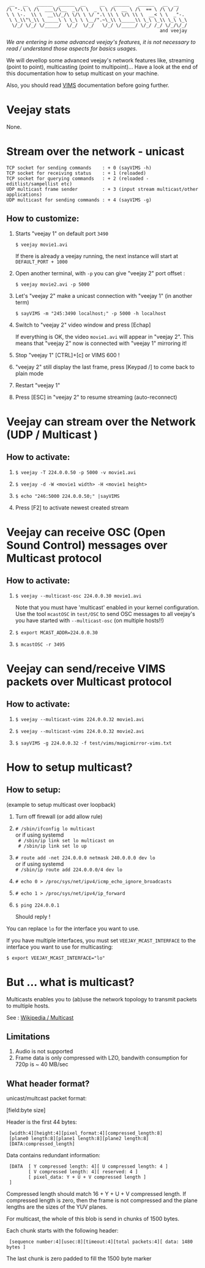 
     __   __   ______  ______  __     __   ______   ______   __  __
    /\ "-.\ \ /\  ___\/\__  _\/\ \  _ \ \ /\  __ \ /\  == \ /\ \/ /
    \ \ \-.  \\ \  __\\/_/\ \/\ \ \/ ".\ \\ \ \/\ \\ \  __< \ \  _"-.
     \ \_\\"\_\\ \_____\ \ \_\ \ \__/".~\_\\ \_____\\ \_\ \_\\ \_\ \_\
      \/_/ \/_/ \/_____/  \/_/  \/_/   \/_/ \/_____/ \/_/ /_/ \/_/\/_/
                                                            and veejay

_We are entering in some advanced veejay's features, it is not necessary to read / understand those aspects for basics usages._

We will devellop some advanced veejay's network features like, streaming (point to point), multicasting (point to multipoint)...
Have a look at the end of this documentation how to setup multicast on your machine.

Also, you should read [VIMS](./VIMS.md) documentation before going further.

# Veejay stats

None.

# Stream over the network - unicast

    TCP socket for sending commands    : + 0 (sayVIMS -h)
    TCP socket for receiving status    : + 1 (reloaded)
    TCP socket for querying commands   : + 2 (reloaded - editlist/sampellist etc)
    UDP multicast frame sender         : + 3 (input stream multicast/other applications)
    UDP multicast for sending commands : + 4 (sayVIMS -g)

## How to customize:

1. Starts "veejay 1" on default port `3490`

    `$ veejay movie1.avi`

    If there is already a veejay running, the next instance will start at `DEFAULT_PORT + 1000`

2. Open another terminal, with `-p` you can give "veejay 2" port offset :

    `$ veejay movie2.avi -p 5000`

3. Let's "veejay 2" make a unicast connection with "veejay 1" (in another term)

    `$ sayVIMS -m "245:3490 localhost;" -p 5000 -h localhost`

4. Switch to "veejay 2" video window and press [Echap]

    If everything is OK, the video `movie1.avi` will appear in "veejay 2". This
    means that "veejay 2" now is connected with "veejay 1" mirroring it!

5. Stop "veejay 1" [CTRL]+[c] or VIMS 600 !

6. "veejay 2" still display the last frame, press [Keypad /] to come back to plain mode

7. Restart "veejay 1"

8. Press [ESC] in "veejay 2" to resume streaming (auto-reconnect)

# Veejay can stream over the Network (UDP / Multicast )

## How to activate:

1. `$ veejay -T 224.0.0.50 -p 5000 -v movie1.avi`
2. `$ veejay -d -W <movie1 width> -H <movie1 height>`

3. `$ echo "246:5000 224.0.0.50;" |sayVIMS`

4. Press [F2] to activate newest created stream

# Veejay can receive OSC (Open Sound Control) messages over Multicast protocol

## How to activate:

1. `$ veejay --multicast-osc 224.0.0.30 movie1.avi`

    Note that you must have 'multicast' enabled in your kernel configuration.
Use the tool `mcastOSC` in `test/OSC` to send OSC messages to all
veejay's you have started with `--multicast-osc` (on multiple hosts!!)

2. `$ export MCAST_ADDR=224.0.0.30`
4. `$ mcastOSC -r 3495`

# Veejay can send/receive VIMS packets over Multicast protocol

## How to activate:

1. `$ veejay --multicast-vims 224.0.0.32 movie1.avi`
2. `$ veejay --multicast-vims 224.0.0.32 movie2.avi`

3. `$ sayVIMS -g 224.0.0.32 -f test/vims/magicmirror-vims.txt`

# How to setup multicast?

## How to setup:
(example to setup multicast over loopback)

1. Turn off firewall (or add allow rule)

2. `# /sbin/ifconfig lo multicast`  
or if using systemd  
` # /sbin/ip link set lo multicast on`  
` # /sbin/ip link set lo up`

3. `# route add -net 224.0.0.0 netmask 240.0.0.0 dev lo`  
or if using systemd  
`# /sbin/ip route add 224.0.0.0/4 dev lo`

4. `# echo 0 > /proc/sys/net/ipv4/icmp_echo_ignore_broadcasts`

5. `# echo 1 > /proc/sys/net/ipv4/ip_forward`

6. `$ ping 224.0.0.1`

    Should reply !

You can replace `lo` for the interface you want to use.

If you have multiple interfaces, you must set `VEEJAY_MCAST_INTERFACE` to the
interface you want to use for multicasting:

`$ export VEEJAY_MCAST_INTERFACE="lo"`

# But ... what is multicast?

Multicasts enables you to (ab)use the network topology to transmit
packets to multiple hosts.

See : [Wikipedia / Multicast](https://en.wikipedia.org/wiki/Multicast)

## Limitations

1. Audio is not supported
2. Frame data is only compressed with LZO, bandwith consumption for 720p is ~
   40 MB/sec

## What header format?

unicast/multcast packet format:

[field:byte size]

Header is the first 44 bytes:

     [width:4][height:4][pixel_format:4][compressed_length:8]
     [plane0 length:8][plane1 length:8][plane2 length:8]
     [DATA:compressed_length]

Data contains redundant information:

     [DATA  [ Y compressed length: 4][ U compressed length: 4 ]
            [ V compressed length: 4][ reserved: 4 ]
            [ pixel_data: Y + U + V compressed length ]  
     ]

Compressed length should match 16 + Y + U + V compressed length.
If compressed length is zero, then the frame is not compressed and the plane
lengths are the sizes of the YUV planes.

For multicast, the whole of this blob is send in chunks of 1500 bytes.

Each chunk starts with the following header:

     [sequence number:4][usec:8][timeout:4][total packets:4][ data: 1480 bytes ]

The last chunk is zero padded to fill the 1500 byte marker

